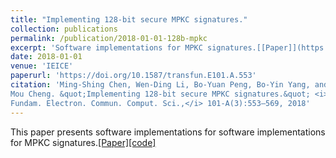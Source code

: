 ```yaml
---
title: "Implementing 128-bit secure MPKC signatures."
collection: publications
permalink: /publication/2018-01-01-128b-mpkc
excerpt: 'Software implementations for MPKC signatures.[[Paper]](https://doi.org/10.1587/transfun.E101.A.553)[[code]](https://github.com/fast-crypto-lab/mpkc-128bit)'
date: 2018-01-01
venue: 'IEICE'
paperurl: 'https://doi.org/10.1587/transfun.E101.A.553'
citation: 'Ming-Shing Chen, Wen-Ding Li, Bo-Yuan Peng, Bo-Yin Yang, and Chen-
Mou Cheng. &quot;Implementing 128-bit secure MPKC signatures.&quot; <i>IEICE Trans.
Fundam. Electron. Commun. Comput. Sci.,</i> 101-A(3):553–569, 2018'
---
```

This paper presents software implementations for software implementations for MPKC signatures.[[Paper]](https://doi.org/10.1587/transfun.E101.A.553)[[code]](https://github.com/fast-crypto-lab/mpkc-128bit)


